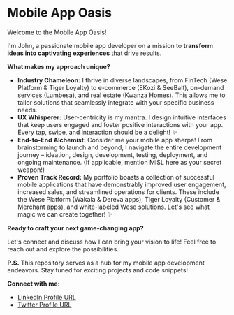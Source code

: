 # Mobile App Oasis

Welcome to the Mobile App Oasis! 

I'm John, a passionate mobile app developer on a mission to **transform ideas into captivating experiences** that drive results. 

**What makes my approach unique?**

* **Industry Chameleon:** I thrive in diverse landscapes, from FinTech (Wese Platform & Tiger Loyalty) to e-commerce (EKozi & SeeBait), on-demand services (Lumbesa), and real estate (Kwanza Homes). This allows me to tailor solutions that seamlessly integrate with your specific business needs. 
* **UX Whisperer:** User-centricity is my mantra. I design intuitive interfaces that keep users engaged and foster positive interactions with your app.  Every tap, swipe, and interaction should be a delight! ✨
* **End-to-End Alchemist:**  Consider me your mobile app sherpa! From brainstorming to launch and beyond, I navigate the entire development journey – ideation, design, development, testing, deployment, and ongoing maintenance.  (If applicable, mention MISL here as your secret weapon!) 
* **Proven Track Record:** My portfolio boasts a collection of successful mobile applications that have demonstrably improved user engagement, increased sales, and streamlined operations for clients.  These include the Wese Platform (Wakala & Dereva apps), Tiger Loyalty (Customer & Merchant apps), and white-labeled Wese solutions.  Let's see what magic we can create together! ✨

**Ready to craft your next game-changing app?** 

Let's connect and discuss how I can bring your vision to life!  Feel free to reach out and explore the possibilities.

**P.S.**  This repository serves as a hub for my mobile app development endeavors. Stay tuned for exciting projects and code snippets!

**Connect with me:**

* [LinkedIn Profile URL](**[https://www.linkedin.com/in/john-kimati/]**)
* [Twitter Profile URL](**[https://twitter.com/babjoniii]**)

<!--
**babjonii/babjonii** is a ✨ _special_ ✨ repository because its `README.md` (this file) appears on your GitHub profile.

Here are some ideas to get you started:

- 🔭 I’m currently working on ...
- 🌱 I’m currently learning ...
- 👯 I’m looking to collaborate on ...
- 🤔 I’m looking for help with ...
- 💬 Ask me about ...
- 📫 How to reach me: ...
- 😄 Pronouns: ...
- ⚡ Fun fact: ...
-->
